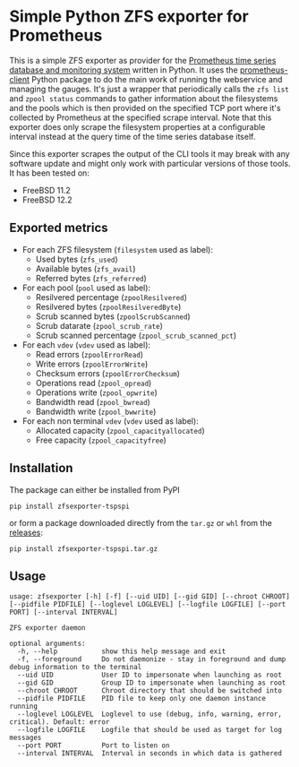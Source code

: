 # Simple Python ZFS exporter for Prometheus

This is a simple ZFS exporter as provider for the [Prometheus  time series database
and monitoring system](https://prometheus.io/) written in Python. It uses
the [prometheus-client](https://github.com/prometheus/client_python) Python
package to do the main work of running the webservice and managing the gauges.
It's just a wrapper that periodically calls the ```zfs list``` and ```zpool status```
commands to gather information about the filesystems and the pools which is then
provided on the specified TCP port where it's collected by Prometheus at the
specified scrape interval. Note that this exporter does only scrape the filesystem
properties at a configurable interval instead at the query time of the time
series database itself.

Since this exporter scrapes the output of the CLI tools it may break with
any software update and might only work with particular versions of those
tools. It has been tested on:

* FreeBSD 11.2
* FreeBSD 12.2

## Exported metrics

* For each ZFS filesystem (```filesystem``` used as label):
   * Used bytes (```zfs_used```)
   * Available bytes (```zfs_avail```)
   * Referred bytes (```zfs_referred```)
* For each pool (```pool``` used as label):
   * Resilvered percentage (```zpoolResilvered```)
   * Resilvered bytes (```zpoolResilveredByte```)
   * Scrub scanned bytes (```zpoolScrubScanned```)
   * Scrub datarate (```zpool_scrub_rate```)
   * Scrub scanned percentage (```zpool_scrub_scanned_pct```)
* For each ```vdev``` (```vdev``` used as label):
   * Read errors (```zpoolErrorRead```)
   * Write errors (```zpoolErrorWrite```)
   * Checksum errors (```zpoolErrorChecksum```)
   * Operations read (```zpool_opread```)
   * Operations write (```zpool_opwrite```)
   * Bandwidth read (```zpool_bwread```)
   * Bandwidth write (```zpool_bwwrite```)
* For each non terminal ```vdev``` (```vdev``` used as label):
   * Allocated capacity (```zpool_capacityallocated```)
   * Free capacity (```zpool_capacityfree```)

## Installation

The package can either be installed from PyPI

```
pip install zfsexporter-tspspi
```

or form a package downloaded directly from the ```tar.gz``` or ```whl``` from
the [releases](https://github.com/tspspi/gammacli/releases):

```
pip install zfsexporter-tspspi.tar.gz
```

## Usage

```
usage: zfsexporter [-h] [-f] [--uid UID] [--gid GID] [--chroot CHROOT] [--pidfile PIDFILE] [--loglevel LOGLEVEL] [--logfile LOGFILE] [--port PORT] [--interval INTERVAL]

ZFS exporter daemon

optional arguments:
  -h, --help           show this help message and exit
  -f, --foreground     Do not daemonize - stay in foreground and dump debug information to the terminal
  --uid UID            User ID to impersonate when launching as root
  --gid GID            Group ID to impersonate when launching as root
  --chroot CHROOT      Chroot directory that should be switched into
  --pidfile PIDFILE    PID file to keep only one daemon instance running
  --loglevel LOGLEVEL  Loglevel to use (debug, info, warning, error, critical). Default: error
  --logfile LOGFILE    Logfile that should be used as target for log messages
  --port PORT          Port to listen on
  --interval INTERVAL  Interval in seconds in which data is gathered
```
